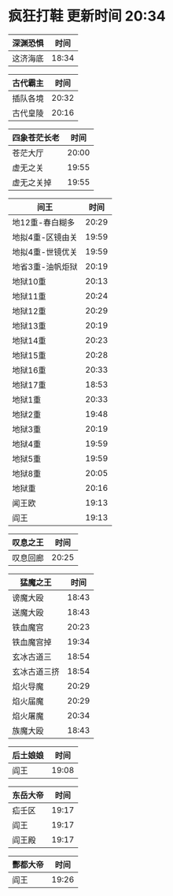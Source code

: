 # 疯狂打鞋 更新时间 20:34

| 深渊恐惧   | 时间    |
|--------|-------|
| 这济海底 | 18:34 |

| 古代霸主   | 时间    |
|--------|-------|
| 插队各境 | 20:32 |
| 古代皇陵 | 20:16 |

| 四象苍茫长老   | 时间    |
|--------|-------|
| 苍茫大厅 | 20:00 |
| 虚无之关 | 19:55 |
| 虚无之关掉 | 19:55 |

| 间王   | 时间    |
|--------|-------|
| 地12重-春白糊多 | 20:29 |
| 地拟4重-区镜由关 | 19:59 |
| 地拟4重-世镜优关 | 19:59 |
| 地省3重-油帆炬狱 | 20:19 |
| 地狱10重 | 20:13 |
| 地狱11重 | 20:24 |
| 地狱12重 | 20:29 |
| 地狱13重 | 20:19 |
| 地狱14重 | 20:23 |
| 地狱15重 | 20:28 |
| 地狱16重 | 20:33 |
| 地狱17重 | 18:53 |
| 地狱1重 | 20:33 |
| 地狱2重 | 19:48 |
| 地狱3重 | 20:19 |
| 地狱4重 | 19:59 |
| 地狱5重 | 19:59 |
| 地狱8重 | 20:05 |
| 地狱重 | 20:16 |
| 闻王欧 | 19:13 |
| 阎王 | 19:13 |

| 叹息之王   | 时间    |
|--------|-------|
| 叹息回廊 | 20:25 |

| 猛魔之王   | 时间    |
|--------|-------|
| 谤魔大殴 | 18:43 |
| 送魔大殴 | 18:43 |
| 铁血魔宫 | 20:23 |
| 铁血魔宫掉 | 19:34 |
| 玄冰古道三 | 18:54 |
| 玄冰古道三挤 | 18:54 |
| 焰火导魔 | 20:29 |
| 焰火届魔 | 20:29 |
| 焰火屠魔 | 20:34 |
| 族魔大殴 | 18:43 |

| 后土娘娘   | 时间    |
|--------|-------|
| 阎王 | 19:08 |

| 东岳大帝   | 时间    |
|--------|-------|
| 疝壬区 | 19:17 |
| 阎王 | 19:17 |
| 阎王殿 | 19:17 |

| 酆都大帝   | 时间    |
|--------|-------|
| 阎王 | 19:26 |